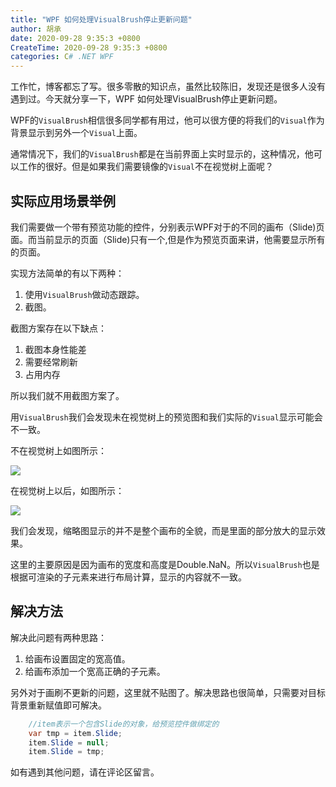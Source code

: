 ```yaml
---
title: "WPF 如何处理VisualBrush停止更新问题"
author: 胡承
date: 2020-09-28 9:35:3 +0800
CreateTime: 2020-09-28 9:35:3 +0800
categories: C# .NET WPF
---
```


工作忙，博客都忘了写。很多零散的知识点，虽然比较陈旧，发现还是很多人没有遇到过。今天就分享一下，WPF 如何处理VisualBrush停止更新问题。

<!-- more -->

WPF的`VisualBrush`相信很多同学都有用过，他可以很方便的将我们的`Visual`作为背景显示到另外一个`Visual`上面。

通常情况下，我们的`VisualBrush`都是在当前界面上实时显示的，这种情况，他可以工作的很好。但是如果我们需要镜像的`Visual`不在视觉树上面呢？


## 实际应用场景举例

我们需要做一个带有预览功能的控件，分别表示WPF对于的不同的画布（Slide)页面。而当前显示的页面（Slide)只有一个,但是作为预览页面来讲，他需要显示所有的页面。

实现方法简单的有以下两种：

1. 使用`VisualBrush`做动态跟踪。
1. 截图。

截图方案存在以下缺点：
1. 截图本身性能差
1. 需要经常刷新
1. 占用内存

所以我们就不用截图方案了。

用`VisualBrush`我们会发现未在视觉树上的预览图和我们实际的`Visual`显示可能会不一致。

不在视觉树上如图所示：

![](https://i.loli.net/2020/09/28/AFhoL6J8OlVipjw.jpg)


在视觉树上以后，如图所示：

![](https://i.loli.net/2020/09/28/zZ5eS1qjBksxrOE.jpg)

我们会发现，缩略图显示的并不是整个画布的全貌，而是里面的部分放大的显示效果。

这里的主要原因是因为画布的宽度和高度是Double.NaN。所以`VisualBrush`也是根据可渲染的子元素来进行布局计算，显示的内容就不一致。

## 解决方法

解决此问题有两种思路：
1. 给画布设置固定的宽高值。
1. 给画布添加一个宽高正确的子元素。

另外对于画刷不更新的问题，这里就不贴图了。解决思路也很简单，只需要对目标背景重新赋值即可解决。

```cs
    //item表示一个包含Slide的对象，给预览控件做绑定的
    var tmp = item.Slide;
    item.Slide = null;
    item.Slide = tmp;
```

如有遇到其他问题，请在评论区留言。
